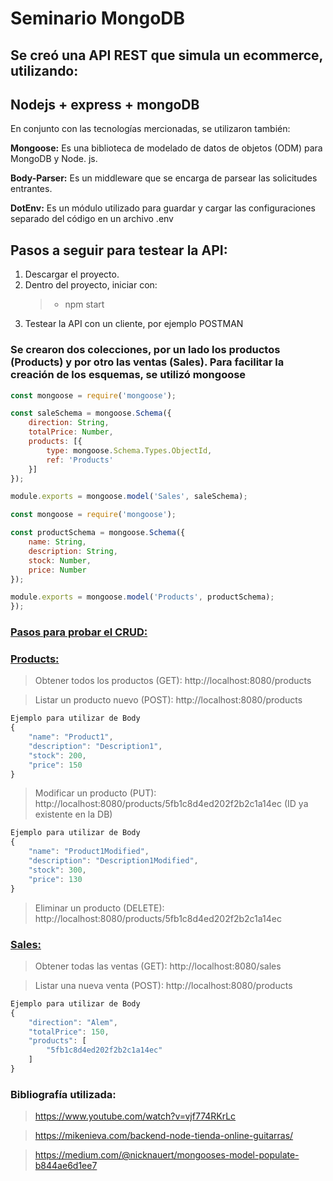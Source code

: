# Seminario MongoDB

## Se creó una API REST que simula un ecommerce, utilizando: 

## <strong> Nodejs + express + mongoDB </strong>

En conjunto con las tecnologías mercionadas, se utilizaron también:

**Mongoose:** Es una biblioteca de modelado de datos de objetos (ODM) para MongoDB y Node. js.

**Body-Parser:** Es un middleware que se encarga de parsear las solicitudes entrantes.

**DotEnv:** Es un módulo utilizado para guardar y cargar las configuraciones separado del código en un archivo .env

## Pasos a seguir para testear la API:

1. Descargar el proyecto.
2. Dentro del proyecto, iniciar con:
    >- npm start
3. Testear la API con un cliente, por ejemplo POSTMAN


### Se crearon dos colecciones, por un lado los productos (Products) y por otro las ventas (Sales). Para facilitar la creación de los esquemas, se utilizó mongoose

```js
const mongoose = require('mongoose');

const saleSchema = mongoose.Schema({
    direction: String,
    totalPrice: Number,
    products: [{ 
        type: mongoose.Schema.Types.ObjectId, 
        ref: 'Products' 
    }]
});

module.exports = mongoose.model('Sales', saleSchema);
```

```js
const mongoose = require('mongoose');

const productSchema = mongoose.Schema({
    name: String,
    description: String,
    stock: Number,
    price: Number
});

module.exports = mongoose.model('Products', productSchema);
});
```

### <ins>Pasos para probar el CRUD:</ins>

### <ins>**Products:**</ins>

> Obtener todos los productos (GET): http://localhost:8080/products

> Listar un producto nuevo (POST): http://localhost:8080/products

```js
Ejemplo para utilizar de Body
{
    "name": "Product1",
    "description": "Description1",
    "stock": 200,
    "price": 150
}
```

> Modificar un producto (PUT): http://localhost:8080/products/5fb1c8d4ed202f2b2c1a14ec
(ID ya existente en la DB)

```js
Ejemplo para utilizar de Body
{
    "name": "Product1Modified",
    "description": "Description1Modified",
    "stock": 300,
    "price": 130
}
```

> Eliminar un producto (DELETE): http://localhost:8080/products/5fb1c8d4ed202f2b2c1a14ec

### <ins>**Sales:**</ins>

> Obtener todas las ventas (GET): http://localhost:8080/sales

> Listar una nueva venta (POST): http://localhost:8080/products

```js
Ejemplo para utilizar de Body
{
    "direction": "Alem",
    "totalPrice": 150,
    "products": [
        "5fb1c8d4ed202f2b2c1a14ec"
    ]
}
```

### Bibliografía utilizada:

> https://www.youtube.com/watch?v=vjf774RKrLc
 
> https://mikenieva.com/backend-node-tienda-online-guitarras/

> https://medium.com/@nicknauert/mongooses-model-populate-b844ae6d1ee7

